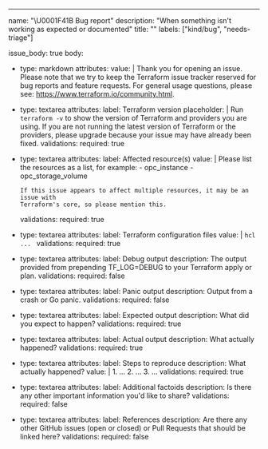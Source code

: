 ---
name: "\U0001F41B Bug report"
description: "When something isn't working as expected or documented"
title: ""
labels: ["kind/bug", "needs-triage"]

issue_body: true
body:
- type: markdown
  attributes:
    value: |
    Thank you for opening an issue. Please note that we try to keep the Terraform
    issue tracker reserved for bug reports and feature requests. For general usage
    questions, please see: https://www.terraform.io/community.html.
- type: textarea
  attributes:
    label: Terraform version
    placeholder: |
      Run `terraform -v` to show the version of Terraform and providers you are 
      using. If you are not running the latest version of Terraform or the 
      providers, please upgrade because your issue may have already been fixed.
  validations:
    required: true
- type: textarea
  attributes:
    label: Affected resource(s)
    value: |
      Please list the resources as a list, for example:
      - opc_instance
      - opc_storage_volume

      If this issue appears to affect multiple resources, it may be an issue with
      Terraform's core, so please mention this.
  validations:
    required: true
- type: textarea
  attributes:
    label: Terraform configuration files
    value: |
      ```hcl
      ...
      ```
  validations:
    required: true
- type: textarea
  attributes:
    label: Debug output
    description: The output provided from prepending TF_LOG=DEBUG to your Terraform apply or plan.
  validations:
    required: false
- type: textarea
  attributes:
    label: Panic output
    description: Output from a crash or Go panic.
  validations:
    required: false
- type: textarea
  attributes:
    label: Expected output
    description: What did you expect to happen?
  validations:
    required: true
- type: textarea
  attributes:
    label: Actual output
    description: What actually happened?
  validations:
    required: true
- type: textarea
  attributes:
    label: Steps to reproduce
    description: What actually happened?
    value: |
      1. ...
      2. ...
      3. ...
  validations:
    required: true
- type: textarea
  attributes:
    label: Additional factoids
    description: Is there any other important information you'd like to share?
  validations:
    required: false
- type: textarea
  attributes:
    label: References
    description: Are there any other GitHub issues (open or closed) or Pull Requests that should be linked here? 
  validations:
    required: false

